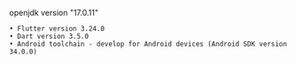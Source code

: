 openjdk version "17.0.11"

    • Flutter version 3.24.0
    • Dart version 3.5.0
    • Android toolchain - develop for Android devices (Android SDK version 34.0.0)
